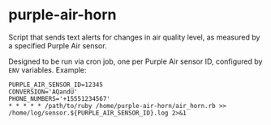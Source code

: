 # purple-air-horn
Script that sends text alerts for changes in air quality level, as measured by a specified Purple Air sensor.

Designed to be run via cron job, one per Purple Air sensor ID, configured by `ENV` variables. Example:

```
PURPLE_AIR_SENSOR_ID=12345
CONVERSION='AQandU'
PHONE_NUMBERS='+15551234567'
* * * * * /path/to/ruby /home/purple-air-horn/air_horn.rb >> /home/log/sensor.${PURPLE_AIR_SENSOR_ID}.log 2>&1

```
